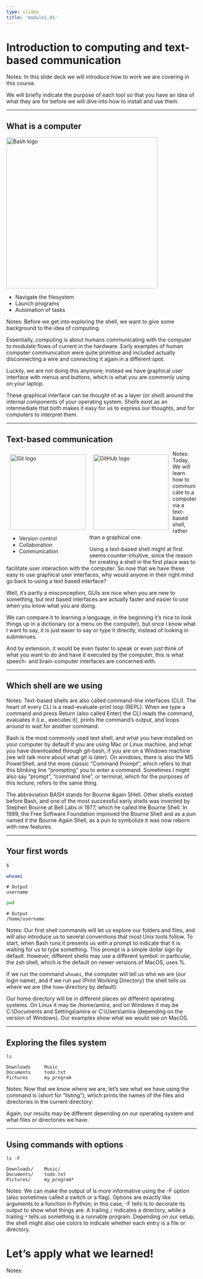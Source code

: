 ```yaml
---
type: slides
title: 'module1_01'
---
```


<head>
<base target="_blank">
</head>
<head>
<base target="_blank">
</head>

<style>
.column {
    float: left;
  padding: 10px;
}
</style>

# Introduction to computing and text-based communication

Notes:
In this slide deck
we will introduce how to work
we are covering in this course.

We will briefly indicate the purpose of each tool
so that you have an idea
of what they are for
before we will dive into how to install and use them.

---

## What is a computer

<img src="https://cdn.rawgit.com/odb/official-bash-logo/master/assets/Logos/Identity/PNG/BASH_logo-transparent-bg-color.png" alt="Bash logo" width="400px"></img>

 <!-- https://raw.githubusercontent.com/odb/official-bash-logo/master/assets/Logos/Icons/PNG/512x512.png -->

- Navigate the filesystem
- Launch programs
- Automation of tasks

Notes:
Before we get into exploring the shell,
we want to give some background to the idea of computing.

Essentially,
computing is about humans communicating
with the computer to modulate flows of current in the hardware.
Early examples of human computer communication were quite primitive
and included actually disconnecting a wire and connecting it again in a different spot.

Luckily,
we are not doing this anymore;
instead we have graphical user interface with menus and buttons,
which is what you are commonly using on your laptop.

These graphical interface can be thought of as a layer (or *shell*)
around the internal components of your operating system.
Shells exist as an intermediate that both makes it easy for us to express our thoughts,
and for computers to interpret them.


---

## Text-based communication

<div class="row">
    <div class="column">
        <img src="https://git-scm.com/images/logos/downloads/Git-Icon-1788C.png" alt="Git logo" width="200px"></img>
        <ul>
        <li>Version control</li>
        <li>Collaboration</li>
        <li>Communication</li>
        </ul>
    </div>
    <div class="column">
        <img src="https://github.githubassets.com/images/modules/logos_page/GitHub-Mark.png" alt="GitHub logo" width="200px"></img>
    </div>
</div>


Notes:
Today,
We will learn how to communicate to a computer via a text-based shell,
rather than a graphical one.

Using a text-based shell might at first seems counter-intuitive,
since the reason for creating a shell in the first place
was to facilitate user interaction with the computer.
So now that we have these easy to use graphical user interfaces,
why would anyone in their right mind go back to using a text based interface?

Well,
it’s partly a misconception,
GUIs are nice when you are new to something,
but text based interfaces are actually faster
and easier to use when you know what you are doing.

We can compare it to learning a language,
in the beginning it’s nice to look things up in a dictionary (or a menu on the computer),
but once I know what I want to say,
it is just easer to say or type it directly,
instead of looking in submenues.

And by extension,
it would be even faster to speak or even just think of what you want to do and have it executed by the computer,
this is what speech- and brain-computer interfaces are concerned with.

---

## Which shell are we using


Notes:
Text-based shells are also called command-line interfaces (CLI). The heart of every CLI is a read-evaluate-print loop (REPL). When we type a command and press Return (also called Enter) the CLI reads the command, evaluates it (i.e., executes it), prints the command’s output, and loops around to wait for another command.

Bash is the most commonly used text shell, and what you have installed on your computer by default if you are using Mac or Linux machine, and what you have downloaded through git-bash, if you are on a Windows machine (we will talk more about what git is later). On windows, there is also the MS PowerShell, and the more classic “Command Prompt”, which refers to that this blinking line “prompting” you to enter a command. Sometimes I might also say “prompt”, “command line”, or terminal, which for the purposes of this lecture, refers to the same thing.

The abbreviation BASH stands for Bourne Again SHell. Other shells existed before Bash, and one of the most successful early shells was invented by Stephen Bourne at Bell Labs in 1977, which he called the Bourne Shell. In 1989, the Free Software Foundation improved the Bourne Shell and as a pun named it the Bourne Again Shell, as a pun to symbolize it was now reborn with new features.

---

## Your first words

```sh
$
```

```sh
whoami
```

```
# Output
username
```

```sh
pwd
```

```
# Output
/home/username
```

Notes:
Our first shell commands will let us explore our folders and files, and will also introduce us to several conventions that most Unix tools follow. To start, when Bash runs it presents us with a prompt to indicate that it is waiting for us to type something. This prompt is a simple dollar sign by default. However, different shells may use a different symbol: in particular, the zsh shell, which is the default on newer versions of MacOS, uses %.

If we run the command `whoami`, the computer will tell us who we are (our login name), and if we run `pwd` (Print Working Directory) the shell tells us where we are (the `home` directory by default).

Our home directory will be in different places on different operating systems. On Linux it may be /home/amira, and on Windows it may be C:\Documents and Settings\amira or C:\Users\amira (depending on the version of Windows). Our examples show what we would see on MacOS.

---

## Exploring the files system

```
ls
```

```
Downloads     Music
Documents     todo.txt
Pictures      my_program
```

Notes:
Now that we know where we are, let’s see what we have using the command ls (short for “listing”), which prints the names of the files and directories in the current directory:

Again, our results may be different depending on our operating system and what files or directories we have.

---

## Using commands with options

```
ls -F
```

```
Downloads/    Music/
Documents/    todo.txt
Pictures/     my_program*
```

Notes:
We can make the output of ls more informative using the -F option (also sometimes called a switch or a flag). Options are exactly like arguments to a function in Python; in this case, -F tells ls to decorate its output to show what things are. A trailing `/` indicates a directory, while a trailing `*` tells us something is a runnable program. Depending on our setup, the shell might also use colors to indicate whether each entry is a file or directory.

# Let’s apply what we learned!

Notes: <br>
